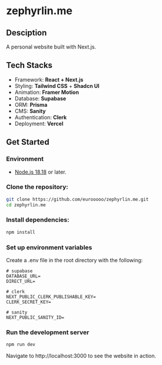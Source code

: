 # zephyrlin.me

## Desciption

A personal website built with Next.js.

## Tech Stacks

- Framework: **React + Next.js**
- Styling: **Tailwind CSS** + **Shadcn UI**
- Animation: **Framer Motion**
- Database: **Supabase**
- ORM: **Prisma**
- CMS: **Sanity**
- Authentication: **Clerk**
- Deployment: **Vercel**

## Get Started

### Environment

- [Node.js 18.18]("https://nodejs.org/") or later.

### Clone the repository:

```bash
git clone https://github.com/eurooooo/zephyrlin.me.git
cd zephyrlin.me
```

### Install dependencies:

```bash
npm install
```

### Set up environment variables

Create a .env file in the root directory with the following:

```
# supabase
DATABASE_URL=
DIRECT_URL=

# clerk
NEXT_PUBLIC_CLERK_PUBLISHABLE_KEY=
CLERK_SECRET_KEY=

# sanity
NEXT_PUBLIC_SANITY_ID=
```

### Run the development server

```bash
npm run dev
```

Navigate to http://localhost:3000 to see the website in action.
